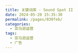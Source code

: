 ```yaml
---
title: 关键词库 - Sound Spot II
date: 2024-05-20 15:35:30
permalink: /pages/030feb/
categories: 
  - 亚马逊运营
tags: 
  - 亚马逊运营
  - 广告
---
```

